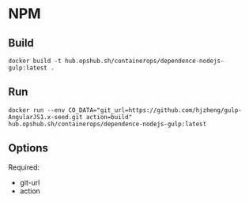 # NPM

## Build

```shell
docker build -t hub.opshub.sh/containerops/dependence-nodejs-gulp:latest .
```

## Run

```shell
docker run --env CO_DATA="git_url=https://github.com/hjzheng/gulp-AngularJS1.x-seed.git action=build" hub.opshub.sh/containerops/dependence-nodejs-gulp:latest
```

## Options

Required:

- git-url
- action
